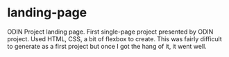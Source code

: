 # landing-page
ODIN Project landing page.
First single-page project presented by ODIN project. Used HTML, CSS, a bit of flexbox to create.
This was fairly difficult to generate as a first project but once I got the hang of it, it went well. 
